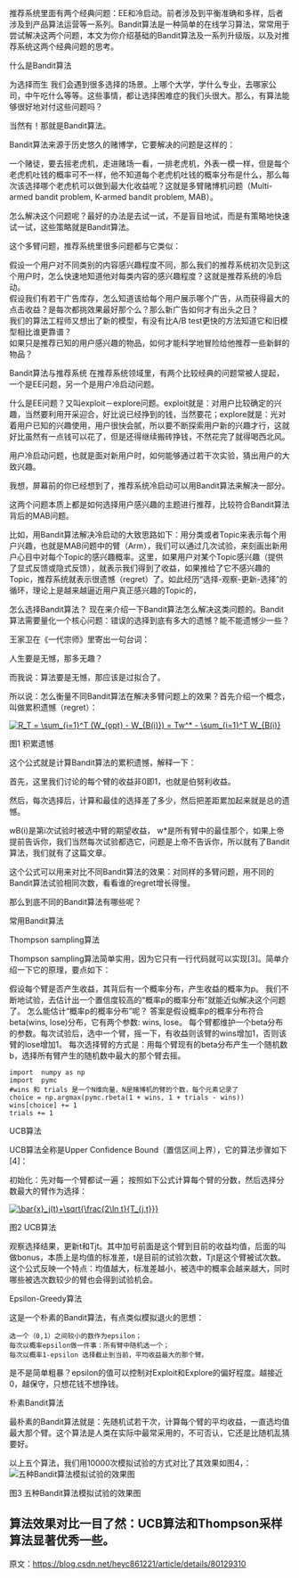 

推荐系统里面有两个经典问题：EE和冷启动。前者涉及到平衡准确和多样，后者涉及到产品算法运营等一系列。Bandit算法是一种简单的在线学习算法，常常用于尝试解决这两个问题，本文为你介绍基础的Bandit算法及一系列升级版，以及对推荐系统这两个经典问题的思考。

什么是Bandit算法

为选择而生
我们会遇到很多选择的场景。上哪个大学，学什么专业，去哪家公司，中午吃什么等等。这些事情，都让选择困难症的我们头很大。那么，有算法能够很好地对付这些问题吗？

当然有！那就是Bandit算法。

Bandit算法来源于历史悠久的赌博学，它要解决的问题是这样的：

一个赌徒，要去摇老虎机，走进赌场一看，一排老虎机，外表一模一样，但是每个老虎机吐钱的概率可不一样，他不知道每个老虎机吐钱的概率分布是什么，那么每次该选择哪个老虎机可以做到最大化收益呢？这就是多臂赌博机问题（Multi-armed bandit problem, K-armed bandit problem, MAB）。

怎么解决这个问题呢？最好的办法是去试一试，不是盲目地试，而是有策略地快速试一试，这些策略就是Bandit算法。

这个多臂问题，推荐系统里很多问题都与它类似：

假设一个用户对不同类别的内容感兴趣程度不同，那么我们的推荐系统初次见到这个用户时，怎么快速地知道他对每类内容的感兴趣程度？这就是推荐系统的冷启动。  
假设我们有若干广告库存，怎么知道该给每个用户展示哪个广告，从而获得最大的点击收益？是每次都挑效果最好那个么？那么新广告如何才有出头之日？  
我们的算法工程师又想出了新的模型，有没有比A/B test更快的方法知道它和旧模型相比谁更靠谱？  
如果只是推荐已知的用户感兴趣的物品，如何才能科学地冒险给他推荐一些新鲜的物品？  

Bandit算法与推荐系统
在推荐系统领域里，有两个比较经典的问题常被人提起，一个是EE问题，另一个是用户冷启动问题。

什么是EE问题？又叫exploit－explore问题。exploit就是：对用户比较确定的兴趣，当然要利用开采迎合，好比说已经挣到的钱，当然要花；explore就是：光对着用户已知的兴趣使用，用户很快会腻，所以要不断探索用户新的兴趣才行，这就好比虽然有一点钱可以花了，但是还得继续搬砖挣钱，不然花完了就得喝西北风。

用户冷启动问题，也就是面对新用户时，如何能够通过若干次实验，猜出用户的大致兴趣。

我想，屏幕前的你已经想到了，推荐系统冷启动可以用Bandit算法来解决一部分。

这两个问题本质上都是如何选择用户感兴趣的主题进行推荐，比较符合Bandit算法背后的MAB问题。

比如，用Bandit算法解决冷启动的大致思路如下：用分类或者Topic来表示每个用户兴趣，也就是MAB问题中的臂（Arm），我们可以通过几次试验，来刻画出新用户心目中对每个Topic的感兴趣概率。这里，如果用户对某个Topic感兴趣（提供了显式反馈或隐式反馈），就表示我们得到了收益，如果推给了它不感兴趣的Topic，推荐系统就表示很遗憾（regret）了。如此经历“选择-观察-更新-选择”的循环，理论上是越来越逼近用户真正感兴趣的Topic的，

怎么选择Bandit算法？
现在来介绍一下Bandit算法怎么解决这类问题的。Bandit算法需要量化一个核心问题：错误的选择到底有多大的遗憾？能不能遗憾少一些？

王家卫在《一代宗师》里寄出一句台词：

人生要是无憾，那多无趣？

而我说：算法要是无憾，那应该是过拟合了。

所以说：怎么衡量不同Bandit算法在解决多臂问题上的效果？首先介绍一个概念，叫做累积遗憾（regret）：

<a href="https://www.codecogs.com/eqnedit.php?latex=R_T&space;=&space;\sum_{i=1}^T&space;(W_{opt}&space;-&space;W_{B(i)})&space;=&space;Tw^*&space;-&space;\sum_{i=1}^T&space;W_{B(i)}" target="_blank"><img src="https://latex.codecogs.com/gif.latex?R_T&space;=&space;\sum_{i=1}^T&space;(W_{opt}&space;-&space;W_{B(i)})&space;=&space;Tw^*&space;-&space;\sum_{i=1}^T&space;W_{B(i)}" title="R_T = \sum_{i=1}^T (W_{opt} - W_{B(i)}) = Tw^* - \sum_{i=1}^T W_{B(i)}" /></a>

图1 积累遗憾

这个公式就是计算Bandit算法的累积遗憾，解释一下：

首先，这里我们讨论的每个臂的收益非0即1，也就是伯努利收益。

然后，每次选择后，计算和最佳的选择差了多少，然后把差距累加起来就是总的遗憾。

wB(i)是第i次试验时被选中臂的期望收益， w*是所有臂中的最佳那个，如果上帝提前告诉你，我们当然每次试验都选它，问题是上帝不告诉你，所以就有了Bandit算法，我们就有了这篇文章。

这个公式可以用来对比不同Bandit算法的效果：对同样的多臂问题，用不同的Bandit算法试验相同次数，看看谁的regret增长得慢。

那么到底不同的Bandit算法有哪些呢？

常用Bandit算法

Thompson sampling算法

Thompson sampling算法简单实用，因为它只有一行代码就可以实现[3]。简单介绍一下它的原理，要点如下：

假设每个臂是否产生收益，其背后有一个概率分布，产生收益的概率为p。
我们不断地试验，去估计出一个置信度较高的“概率p的概率分布”就能近似解决这个问题了。
怎么能估计“概率p的概率分布”呢？ 答案是假设概率p的概率分布符合beta(wins, lose)分布，它有两个参数: wins, lose。
每个臂都维护一个beta分布的参数。每次试验后，选中一个臂，摇一下，有收益则该臂的wins增加1，否则该臂的lose增加1。
每次选择臂的方式是：用每个臂现有的beta分布产生一个随机数b，选择所有臂产生的随机数中最大的那个臂去摇。

    import  numpy as np
    import  pymc
    #wins 和 trials 是一个N维向量，N是赌博机的臂的个数，每个元素记录了
    choice = np.argmax(pymc.rbeta(1 + wins, 1 + trials - wins)) 
    wins[choice] += 1
    trials += 1

UCB算法

UCB算法全称是Upper Confidence Bound（置信区间上界），它的算法步骤如下[4]：

初始化：先对每一个臂都试一遍；
按照如下公式计算每个臂的分数，然后选择分数最大的臂作为选择：

<a href="https://www.codecogs.com/eqnedit.php?latex=\bar{x}_j(t)&plus;\sqrt{\frac{2\ln&space;t}{T_{j,t}}}" target="_blank"><img src="https://latex.codecogs.com/gif.latex?\bar{x}_j(t)&plus;\sqrt{\frac{2\ln&space;t}{T_{j,t}}}" title="\bar{x}_j(t)+\sqrt{\frac{2\ln t}{T_{j,t}}}" /></a>

图2 UCB算法

观察选择结果，更新t和Tjt。其中加号前面是这个臂到目前的收益均值，后面的叫做bonus，本质上是均值的标准差，t是目前的试验次数，Tjt是这个臂被试次数。
这个公式反映一个特点：均值越大，标准差越小，被选中的概率会越来越大，同时哪些被选次数较少的臂也会得到试验机会。

Epsilon-Greedy算法

这是一个朴素的Bandit算法，有点类似模拟退火的思想：

    选一个（0,1）之间较小的数作为epsilon；  
    每次以概率epsilon做一件事：所有臂中随机选一个；  
    每次以概率1-epsilon 选择截止到当前，平均收益最大的那个臂。  
是不是简单粗暴？epsilon的值可以控制对Exploit和Explore的偏好程度。越接近0，越保守，只想花钱不想挣钱。

朴素Bandit算法

最朴素的Bandit算法就是：先随机试若干次，计算每个臂的平均收益，一直选均值最大那个臂。这个算法是人类在实际中最常采用的，不可否认，它还是比随机乱猜要好。

以上五个算法，我们用10000次模拟试验的方式对比了其效果如图4，：
![五种Bandit算法模拟试验的效果图](https://img-blog.csdn.net/20170503182820084)

图3 五种Bandit算法模拟试验的效果图

算法效果对比一目了然：UCB算法和Thompson采样算法显著优秀一些。
--------------------- 
原文：https://blog.csdn.net/heyc861221/article/details/80129310 
